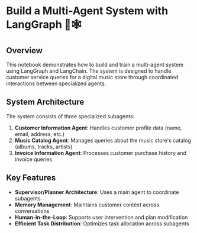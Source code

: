 # Build a Multi-Agent System with LangGraph 🦜🕸️

## Overview

This notebook demonstrates how to build and train a multi-agent system using LangGraph and LangChain. The system is designed to handle customer service queries for a digital music store through coordinated interactions between specialized agents.

## System Architecture

The system consists of three specialized subagents:

1. **Customer Information Agent**: Handles customer profile data (name, email, address, etc.)
2. **Music Catalog Agent**: Manages queries about the music store's catalog (albums, tracks, artists)
3. **Invoice Information Agent**: Processes customer purchase history and invoice queries

## Key Features

- **Supervisor/Planner Architecture**: Uses a main agent to coordinate subagents
- **Memory Management**: Maintains customer context across conversations
- **Human-in-the-Loop**: Supports user intervention and plan modification
- **Efficient Task Distribution**: Optimizes task allocation across subagents
